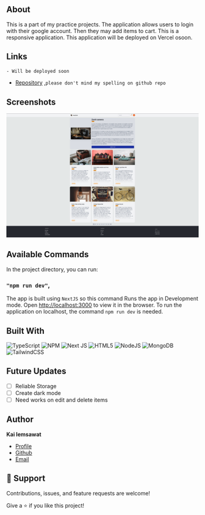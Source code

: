 <h1 align="center"><project-name></h1>

<p align="center"><project-description></p>

## About

This is a part of my practice projects. The application allows users to login with their google account. Then they may add items to cart. This is a responsive application. This application will be deployed on Vercel osoon.

## Links

    - Will be deployed soon

- [Repository](https://github.com/KaiIemsawat/Nextjs-TS-ecomerce "E-Commerce") ,`please don't mind my spelling on github repo`
<!-- -   [Notes](http://54.89.66.246/ "Notes") -->

## Screenshots

![screenshot](/src/uploads/app-screenshot.png "screenshot")

## Available Commands

In the project directory, you can run:

### `"npm run dev"`,

The app is built using `NextJS` so this command Runs the app in Development mode. Open [http://localhost:3000](http://localhost:3000) to view it in the browser. To run the application on localhost, the command `npm run dev` is needed.

## Built With

![TypeScript](https://img.shields.io/badge/typescript-%23007ACC.svg?style=for-the-badge&logo=typescript&logoColor=white)
![NPM](https://img.shields.io/badge/NPM-%23CB3837.svg?style=for-the-badge&logo=npm&logoColor=white)
![Next JS](https://img.shields.io/badge/Next-black?style=for-the-badge&logo=next.js&logoColor=white)
![HTML5](https://img.shields.io/badge/html5-%23E34F26.svg?style=for-the-badge&logo=html5&logoColor=white)
![NodeJS](https://img.shields.io/badge/node.js-6DA55F?style=for-the-badge&logo=node.js&logoColor=white)
![MongoDB](https://img.shields.io/badge/MongoDB-%234ea94b.svg?style=for-the-badge&logo=mongodb&logoColor=white)
![TailwindCSS](https://img.shields.io/badge/tailwindcss-%2338B2AC.svg?style=for-the-badge&logo=tailwind-css&logoColor=white)

## Future Updates

- [ ] Reliable Storage
- [ ] Create dark mode
- [ ] Need works on edit and delete items

## Author

**Kai Iemsawat**

- [Profile](https://kai-portfolio.tech/ "kai iemsawat")
- [Github](https://github.com/KaiIemsawat "github")
- [Email](mailto:kaiiemsawat@gmail.com "mail me")

## 🤝 Support

Contributions, issues, and feature requests are welcome!

Give a ⭐️ if you like this project!
